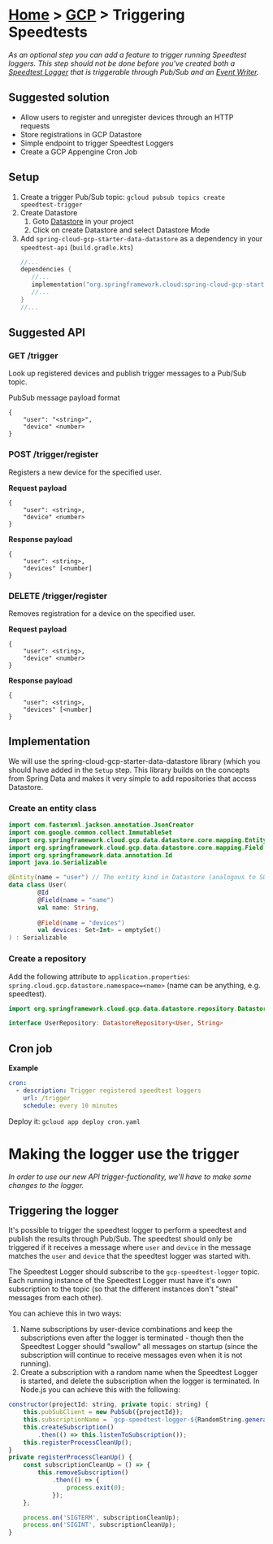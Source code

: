 [Home](../) > [GCP](index) > Triggering Speedtests
========================================================
_As an optional step you can add a feature to trigger running Speedtest loggers. This step should not be done before you've created both a [Speedtest Logger](https://github.com/cx-cloud-101/gcp-speedtest-logger/wiki) that is triggerable through Pub/Sub and an [Event Writer](https://github.com/cx-cloud-101/gcp-event-writer/wiki)._

Suggested solution
------------------
* Allow users to register and unregister devices through an HTTP requests
* Store registrations in GCP Datastore
* Simple endpoint to trigger Speedtest Loggers
* Create a GCP Appengine Cron Job

Setup
-----
1. Create a trigger Pub/Sub topic: `gcloud pubsub topics create speedtest-trigger`
1. Create Datastore
    1. Goto [Datastore](https://console.cloud.google.com/datastore) in your project
    1. Click on create Datastore and select Datastore Mode 
1. Add `spring-cloud-gcp-starter-data-datastore` as a dependency in your `speedtest-api` (`build.gradle.kts`)
    ```kotlin
    //...
    dependencies {
       //...
       implementation("org.springframework.cloud:spring-cloud-gcp-starter-data-datastore")
       //...
    }
    //...
    ```

Suggested API
-------------

### GET /trigger
Look up registered devices and publish trigger messages to a Pub/Sub topic.

PubSub message payload format
```
{
    "user": "<string>",
    "device" <number>
}
```

### POST /trigger/register
Registers a new device for the specified user.

**Request payload**
```
{
    "user": <string>,
    "device" <number>
}
```

**Response payload**
```
{
    "user": <string>,
    "devices" [<number]
}
```

### DELETE /trigger/register
Removes registration for a device on the specified user.

**Request payload**
```
{
    "user": <string>,
    "device" <number>
}
```

**Response payload**
```
{
    "user": <string>,
    "devices" [<number]
}
```

Implementation
--------------
We will use the spring-cloud-gcp-starter-data-datastore library (which you should have added in the `Setup` step. This library builds on the concepts from Spring Data and makes it very simple to add repositories that access Datastore.

### Create an entity class
```kotlin
import com.fasterxml.jackson.annotation.JsonCreator
import com.google.common.collect.ImmutableSet
import org.springframework.cloud.gcp.data.datastore.core.mapping.Entity
import org.springframework.cloud.gcp.data.datastore.core.mapping.Field
import org.springframework.data.annotation.Id
import java.io.Serializable

@Entity(name = "user") // The entity kind in Datastore (analogous to SQL tables)
data class User(
        @Id
        @Field(name = "name")
        val name: String,
        
        @Field(name = "devices")
        val devices: Set<Int> = emptySet()
) : Serializable
```

### Create a repository
Add the following attribute to `application.properties`: `spring.cloud.gcp.datastore.namespace=<name>` (name can be anything, e.g. speedtest).

```kotlin
import org.springframework.cloud.gcp.data.datastore.repository.DatastoreRepository

interface UserRepository: DatastoreRepository<User, String>
```

Cron job
--------
**Example**
```yaml
cron:
  - description: Trigger registered speedtest loggers
    url: /trigger
    schedule: every 10 minutes
```
Deploy it: `gcloud app deploy cron.yaml`

Making the logger use the trigger
=================================
_In order to use our new API trigger-fuctionality, we'll have to make some changes to the logger._

Triggering the logger
---------------------
It's possible to trigger the speedtest logger to perform a speedtest and publish the results through Pub/Sub. The speedtest should only be triggered if it receives a message where `user` and `device` in the message matches the `user` and `device` that the speedtest logger was started with.

The Speedtest Logger should subscribe to the `gcp-speedtest-logger` topic. Each running instance of the Speedtest Logger must have it's own subscription to the topic (so that the different instances don't "steal" messages from each other).

You can achieve this in two ways:
1. Name subscriptions by user-device combinations and keep the subscriptions even after the logger is terminated - though then the Speedtest Logger should "swallow" all messages on startup (since the subscription will continue to receive messages even when it is not running).
2. Create a subscription with a random name when the Speedtest Logger is started, and delete the subscription when the logger is terminated. In Node.js you can achieve this with the following:

```js
constructor(projectId: string, private topic: string) {
    this.pubSubClient = new PubSub({projectId});
    this.subscriptionName = `gcp-speedtest-logger-${RandomString.generate(7)}`;
    this.createSubscription()
        .then(() => this.listenToSubscription());
    this.registerProcessCleanUp();
}
private registerProcessCleanUp() {
    const subscriptionCleanUp = () => {
        this.removeSubscription()
            .then(() => {
                process.exit(0);
            });
    };

    process.on('SIGTERM', subscriptionCleanUp);
    process.on('SIGINT', subscriptionCleanUp);
}   
```
